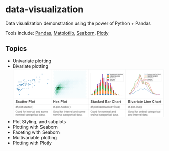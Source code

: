 # data-visualization
Data visualization demonstration using the power of Python + Pandas

Tools include: [Pandas](https://pandas.pydata.org/), 
[Matplotlib](https://matplotlib.org/), 
[Seaborn](https://seaborn.pydata.org/), 
[Plotly](https://plot.ly/)

## Topics
* Univariate plotting
* Bivariate plotting
<img src="https://github.com/BrianRuizy/data-visualization/blob/master/images/bivariate%20plots.PNG" > </img>
* Plot Styling, and subplots
* Plotting with Seaborn
* Faceting with Seaborn
* Multivariable plotting
* Plotting with Plotly
